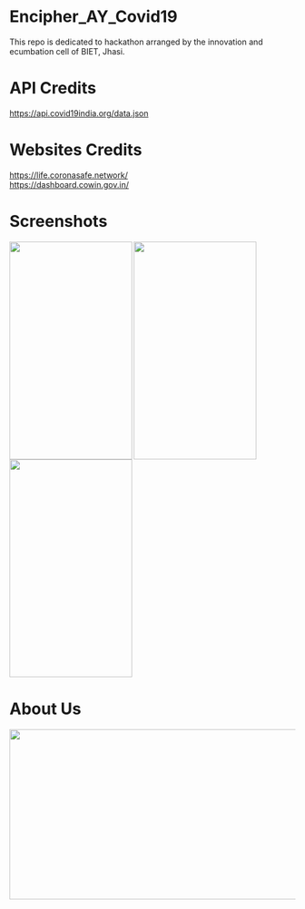 # Encipher_AY_Covid19
This repo is dedicated to hackathon arranged by the innovation and ecumbation cell of BIET, Jhasi.

# API Credits 
https://api.covid19india.org/data.json

# Websites Credits
https://life.coronasafe.network/ <br>
https://dashboard.cowin.gov.in/

# Screenshots
<img src="https://github.com/gargdev/Encipher_AY_Covid19/blob/main/app/Phone%20Wallpaper%20Mockup%20Instagram%20Story%20Design.gif" width="216" height="384" align="left"/>
<img src="https://github.com/gargdev/Encipher_AY_Covid19/blob/main/app/Blue%20Phone%20Text%20Message%20Instagram%20Reel%20Video%20.png" width="216" height="384" align="center"/>
<img src="https://github.com/gargdev/Encipher_AY_Covid19/blob/main/app/Blue%20Phone%20Text%20Message%20Instagram%20Reel%20Video%20%20(1).png" width="216" height="384" align="center"/>

# About Us
<img src="https://github.com/gargdev/Encipher_AY_Covid19/blob/main/app/contributors.png" width="800" height="300" align="center"/>
